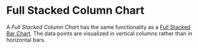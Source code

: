 # Full Stacked Column Chart

A *Full Stacked Column Chart* has the same functionality as a [Full Stacked Bar Chart](./percentage-stacked-bar-chart.md).
The data points are visualized in vertical columns rather than in horizontal bars.